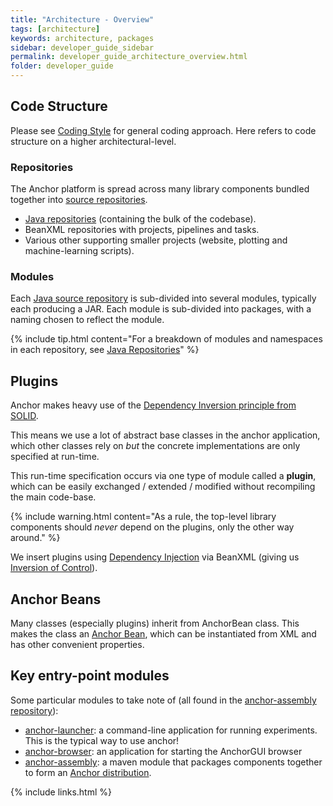 ```yaml
---
title: "Architecture - Overview"
tags: [architecture]
keywords: architecture, packages
sidebar: developer_guide_sidebar
permalink: developer_guide_architecture_overview.html
folder: developer_guide
---
```


## Code Structure

Please see [Coding Style](/developer_guide_architecture_coding_style.html) for general coding approach. Here refers to code structure on a higher architectural-level.

### Repositories

The Anchor platform is spread across many library components bundled together into [source repositories](/developer_guide_repositories_overview.html).
- [Java repositories](/developer_guide_repositories_overview.html#java) (containing the bulk of the codebase).
- BeanXML repositories with projects, pipelines and tasks.
- Various other supporting smaller projects (website, plotting and machine-learning scripts).

### Modules

Each [Java source repository](/developer_guide_repositories_overview.html#java)  is sub-divided into several modules, typically each producing a JAR.  Each module is sub-divided into packages, with a naming chosen to reflect the module.

{% include tip.html content="For a breakdown of modules and namespaces in each repository, see [Java Repositories](/developer_guide_repositories_overview.html#java)" %}

## Plugins

Anchor makes heavy use of the [Dependency Inversion principle from SOLID](https://itnext.io/solid-principles-explanation-and-examples-715b975dcad4).

This means we use a lot of abstract base classes in the anchor application, which other classes rely on *but* the concrete implementations are only specified at run-time.

This run-time specification occurs via one type of module called a **plugin**, which can be easily exchanged / extended / modified without recompiling the main code-base.

{% include warning.html content="As a rule, the top-level library components should *never* depend on the plugins, only the other way around." %}

We insert plugins using [Dependency Injection](https://en.wikipedia.org/wiki/Dependency_injection) via BeanXML (giving us [Inversion of Control](https://en.wikipedia.org/wiki/Inversion_of_control)).

## Anchor Beans

Many classes (especially plugins) inherit from AnchorBean class. This makes the class an [Anchor Bean](/developer_guide_anchor_beans.html), which can be instantiated from XML and has other convenient properties.

## Key entry-point modules

Some particular modules to take note of (all found in the [anchor-assembly repository](https://github.com/anchoranalysis/anchor-assembly)):
* [anchor-launcher](https://github.com/anchoranalysis/anchor-assembly/tree/master/addplugins/anchor-launcher): a command-line application for running experiments. This is the typical way to use anchor!
* [anchor-browser](https://github.com/anchoranalysis/anchor-assembly/tree/master/addplugins/anchor-browser): an application for starting the AnchorGUI browser
* [anchor-assembly](https://github.com/anchoranalysis/anchor-assembly/tree/master/anchor-assembly): a maven module that packages components together to form an [Anchor distribution](https://bitbucket.org/anchorimageanalysis/anchor/wiki/Anchor%20Distribution).

{% include links.html %}
